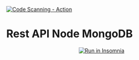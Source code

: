 [![Code Scanning - Action](https://github.com/williamkoller/rest-api-node-mongodb/actions/workflows/codeql.yml/badge.svg)](https://github.com/williamkoller/rest-api-node-mongodb/actions/workflows/codeql.yml)

# Rest API Node MongoDB

<p align="center">
<a href="https://insomnia.rest/run/?label=rest-api-node-mongodb&uri=https%3A%2F%2Fraw.githubusercontent.com%2Fwilliamkoller%2Frest-api-node-mongodb%2Fmain%2Finsomnia%2Finsomnia-rest-api-node-mongodb.json" target="_blank"><img src="https://insomnia.rest/images/run.svg" alt="Run in Insomnia"></a>
</p>
